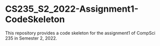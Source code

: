 # CS235_S2_2022-Assignment1-CodeSkeleton
This repository provides a code skeleton for the assignment1 of CompSci 235 in Semester 2, 2022.
